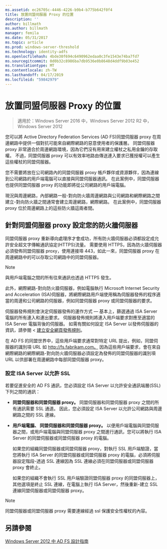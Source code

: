 ```yaml
---
ms.assetid: ec26705c-4446-4226-b9b4-b775b642f0f4
title: 放置同盟伺服器 Proxy 的位置
description: ''
author: billmath
ms.author: billmath
manager: femila
ms.date: 05/31/2017
ms.topic: article
ms.prod: windows-server-threshold
ms.technology: identity-adfs
ms.openlocfilehash: 4bde30f694c6490962edaa0c3fe1543e74ba7fd7
ms.sourcegitcommit: 0d0b32c8986ba7db9536e0b8648d4ddf9b03e452
ms.translationtype: MT
ms.contentlocale: zh-TW
ms.lasthandoff: 04/17/2019
ms.locfileid: "59842979"
---
```

# <a name="where-to-place-a-federation-server-proxy"></a>放置同盟伺服器 Proxy 的位置

>適用於：Windows Server 2016 中，Windows Server 2012 R2 中，Windows Server 2012

您可以將 Active Directory Federation Services \(AD FS\)同盟伺服器 proxy 在周邊網路中提供一個對抗可能來自網際網路的惡意使用者的保護層。 同盟伺服器 proxy 非常適合於周邊網路環境，因為它們沒有用來建立權杖之私用金鑰的存取權。 不過，同盟伺服器 proxy 可以有效率地路由傳送連入要求已獲授權可以產生這些權杖的同盟伺服器。  
  
您不需要將放在公司網路內的同盟伺服器 proxy 帳戶夥伴或資源夥伴，因為連線到公司網路的用戶端電腦可以直接與同盟伺服器通訊。 在此案例中，同盟伺服器也提供同盟伺服器 proxy 的功能即將從公司網路的用戶端電腦。  
  
現況與周邊網路，內部網路一般\-對向防火牆周邊網路與公司網路和網際網路之間建立\-對向防火牆之間通常會建立周邊網路，網際網路。 在此案例中，同盟伺服器 proxy 位於周邊網路上的這些防火牆這兩者間。  
  
## <a name="configuring-your-firewall-servers-for-a-federation-server-proxy"></a>針對同盟伺服器 proxy 設定您的防火牆伺服器  
同盟伺服器 proxy 重新導向處理序才會成功，所有防火牆伺服器必須都設定成允許安全超文字傳輸通訊協定\(HTTPS\)流量。 需要使用 HTTPS，因為防火牆伺服器必須發佈同盟伺服器 proxy，使用連接埠 443，如此一來，同盟伺服器 proxy 在周邊網路中的可以存取公司網路中的同盟伺服器。  
  
> [!NOTE]  
> 與用戶端電腦之間的所有往來通訊也透過 HTTPS 發生。  
  
此外，網際網路\-對向防火牆伺服器，例如電腦執行 Microsoft Internet Security and Acceleration \(ISA\)伺服器，將網際網路用戶端使用稱為伺服器發佈的程序適當的周邊和公司網路的伺服器，例如同盟伺服器 proxy 或同盟伺服器的要求。  
  
伺服器發佈規則會決定伺服器發佈的運作方式 — 基本上，篩選通過 ISA Server 電腦的所有連入和連出要求。 伺服器發佈規則將連入用戶端要求對應至適當的 ISA Server 電腦背後的伺服器。 如需有關如何設定 ISA Server 以發佈伺服器的資訊，請參閱 <<c0> [ 建立安全網頁發佈規則](https://go.microsoft.com/fwlink/?LinkId=75182)。  
  
在 AD FS 的同盟世界中，這些用戶端要求通常對特定 URL 提出，例如，同盟伺服器的識別項 URL 如 http://fs.fabrikam.com。 因為這些用戶端要求，會在來自網際網路的網際網路\-對向防火牆伺服器必須設定為發佈的同盟伺服器的識別項 URL 以供部署在周邊網路中每部同盟伺服器 proxy。  
  
### <a name="configuring-isa-server-to-allow-ssl"></a>設定 ISA Server 以允許 SSL  
若要促進安全的 AD FS 通訊，您必須設定 ISA Server 以允許安全通訊端層\(SSL\)下列之間的通訊：  
  
-   **同盟伺服器和同盟伺服器 proxy。** 同盟伺服器和同盟伺服器 proxy 之間的所有通訊需要 SSL 通道。 因此，您必須設定 ISA Server 以允許公司網路與周邊網路之間的 SSL 連線。  
  
-   **用戶端電腦、 同盟伺服器和同盟伺服器 proxy。** 以便用戶端電腦與同盟伺服器之間，或用戶端電腦與同盟伺服器 proxy 之間進行通訊，您可以將執行 ISA Server 的同盟伺服器或同盟伺服器 proxy 的電腦。  
  
    如果您的組織同盟伺服器或同盟伺服器 proxy，對執行 SSL 用戶端驗證，當您將執行 ISA Server 的同盟伺服器或同盟伺服器 proxy 的電腦，必須將伺服器設定階段\-透過 SSL 連線因為 SSL 連線必須在同盟伺服器或同盟伺服器 proxy 會終止。  
  
    如果您的組織不會執行 SSL 用戶端驗證同盟伺服器 proxy 的同盟伺服器上，其他選項是終止 SSL 連線，在電腦上執行 ISA Server，然後重新\-建立 SSL 連線同盟伺服器或同盟伺服器 proxy。  
  
> [!NOTE]  
> 同盟伺服器或同盟伺服器 proxy 需要連線經過 ssl 保護安全性權杖的內容。  
  
## <a name="see-also"></a>另請參閱
[Windows Server 2012 中 AD FS 設計指南](AD-FS-Design-Guide-in-Windows-Server-2012.md)
